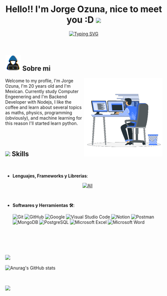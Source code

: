 
<h1 align="center"><b>Hello!! I'm Jorge Ozuna, nice to meet you :D </b><img src="https://media.giphy.com/media/hvRJCLFzcasrR4ia7z/giphy.gif" width="35"></h1>
<!--  -->
<p align="center">
<a href="https://git.io/typing-svg"><img src="https://readme-typing-svg.demolab.com?font=Fira+Code&size=30&duration=4000&pause=1000&color=11AAFF&random=false&width=435&lines=Backend+Developer+Junior;Coffee+Lover;Curious+for+the+unknown;Orgullosamente+Mexicano+%F0%9F%8F%B4%F3%A0%81%AD%F3%A0%81%B8%F3%A0%81%AD%F3%A0%81%A5%F3%A0%81%B8%F3%A0%81%BF;Deep+Learning" alt="Typing SVG" /></a>
</p>
<br>
	
## <picture><img src = "https://github.com/0xAbdulKhalid/0xAbdulKhalid/raw/main/assets/mdImages/about_me.gif" width = 50px></picture> **Sobre mi**
<picture> <img align="right" src="https://github.com/0xAbdulKhalid/0xAbdulKhalid/raw/main/assets/mdImages/Right_Side.gif" width = 250px></picture>
<div>
Welcome to my proflie, I'm Jorge Ozuna, I'm 20 years old and I'm Mexican. Currently study Computer Engeenering and I'm Backend Developer with Nodejs, I like the coffee and learn about several topics as maths, physics, programming (obviously), and machine learning for this reason I'll started learn python.
</div>

<!-- <picture> <img align="right" src="https://github.com/0xAbdulKhalid/0xAbdulKhalid/raw/main/assets/mdImages/Right_Side.gif" width = 250px></picture> -->
<!-- <img src="https://user-images.githubusercontent.com/73097560/115834477-dbab4500-a447-11eb-908a-139a6edaec5c.gif"><br><br> -->
<br><br>
## <img src="https://media2.giphy.com/media/QssGEmpkyEOhBCb7e1/giphy.gif?cid=ecf05e47a0n3gi1bfqntqmob8g9aid1oyj2wr3ds3mg700bl&rid=giphy.gif" width ="25"><b> Skills</b>
<br>

<p align="center">

- **Lenguajes, Frameworks y Librerias**:
    	<p align="center">
  		<a href="https://skillicons.dev">
    			[![All](https://skillicons.dev/icons?i=nestjs,express,js,ts,nodejs,discordjs,python,c&theme=light)](https://skillicons.dev)
  		</a>
	</p>
    <!--- ![]() --->
<br>

- **Softwares y Herramientas 🛠**:

    ![Git](https://img.shields.io/badge/git-%23F05033.svg?style=for-the-badge&logo=git&logoColor=white)
    ![GitHub](https://img.shields.io/badge/github-%23121011.svg?style=for-the-badge&logo=github&logoColor=white)
    ![Google](https://img.shields.io/badge/google-%234285F4.svg?style=for-the-badge&logo=google&logoColor=white)
    ![Visual Studio Code](https://img.shields.io/badge/Visual%20Studio%20Code-0078d7.svg?style=for-the-badge&logo=visual-studio-code&logoColor=white)
    ![Notion](https://img.shields.io/badge/Notion-000000?style=for-the-badge&logo=notion&logoColor=white)
    ![Postman](https://img.shields.io/badge/Postman-FF6C37?style=for-the-badge&logo=postman&logoColor=white)
    ![MongoDB](https://img.shields.io/badge/MongoDB-4EA94B?style=for-the-badge&logo=mongodb&logoColor=white)
    ![PostgreSQL](https://img.shields.io/badge/PostgreSQL-316192?style=for-the-badge&logo=postgresql&logoColor=white)
    ![Microsoft Excel](https://img.shields.io/badge/Microsoft_Excel-217346?style=for-the-badge&logo=microsoft-excel&logoColor=white)
    ![Microsoft Word](https://img.shields.io/badge/Microsoft_Word-2B579A?style=for-the-badge&logo=microsoft-word&logoColor=white)
    
<br>

</p>

<br>
<br>
<div align='center'>
<br>
</div>
<img src="https://user-images.githubusercontent.com/73097560/115834477-dbab4500-a447-11eb-908a-139a6edaec5c.gif">
<br>
<div style='align-items: center'>
	
![Anurag's GitHub stats](https://github-readme-stats.vercel.app/api?username=TRIYAN-SALAZAR&count_private=true&show_icons=true&theme=tokyonight,prs)
</div>
<br>
<br>
<img src="https://user-images.githubusercontent.com/73097560/115834477-dbab4500-a447-11eb-908a-139a6edaec5c.gif">

